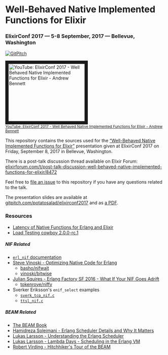 # Well-Behaved Native Implemented Functions for Elixir
### ElixirConf 2017 &mdash; 5-8 September, 2017 &mdash; Bellevue, Washington

[![GitPitch](https://gitpitch.com/assets/badge.svg)](https://gitpitch.com/potatosalad/elixirconf2017/master?grs=github&t=white)

<a href="http://www.youtube.com/watch?feature=player_embedded&v=FYQcn9zcZVA
" target="_blank"><img src="http://img.youtube.com/vi/FYQcn9zcZVA/0.jpg" 
alt="YouTube: ElixirConf 2017 - Well Behaved Native Implemented Functions for Elixir - Andrew Bennett" width="240" height="180" border="10" /><br><small>YouTube: ElixirConf 2017 - Well Behaved Native Implemented Functions for Elixir - Andrew Bennett</small></a>

This repository contains the sources used for the [&ldquo;Well-Behaved Native Implemented Functions for Elixir&rdquo;](https://web.archive.org/web/20170903202036/https://elixirconf.com/speakers#andrew_bennett) presentation given at ElixirConf 2017 on Friday, September 8, 2017 in Bellevue, Washington.

There is a post-talk discussion thread available on Elixir Forum: [elixirforum.com/t/post-talk-discussion-well-behaved-native-implemented-functions-for-elixir/8472](https://elixirforum.com/t/post-talk-discussion-well-behaved-native-implemented-functions-for-elixir/8472)

Feel free to [file an issue](https://github.com/potatosalad/elixirconf2017/issues) to this repository if you have any questions related to the talk.

The presentation slides are available at [gitpitch.com/potatosalad/elixirconf2017](https://gitpitch.com/potatosalad/elixirconf2017) and as [a PDF](https://cdn.rawgit.com/potatosalad/elixirconf2017/master/presentation.pdf).

### Resources

 * [Latency of Native Functions for Erlang and Elixir](https://potatosalad.io/2017/08/05/latency-of-native-functions-for-erlang-and-elixir)
 * [Load Testing cowboy 2.0.0-rc.1](https://potatosalad.io/2017/08/20/load-testing-cowboy-2-0-0-rc-1)

##### NIF Related

 * [`erl_nif` documentation](http://erlang.org/doc/man/erl_nif.html)
 * [Steve Vinoski - Optimizing Native Code for Erlang](https://www.youtube.com/watch?v=57AkoJfojK8)
   * [basho/nifwait](https://github.com/basho/nifwait)
   * [vinoski/bitwise](https://github.com/vinoski/bitwise)
 * [Julian Squires - Erlang Factory SF 2016 - What If Your NIF Goes Adrift](https://www.youtube.com/watch?v=5Qkqs2oNboA)
   * [tokenrove/niffy](https://github.com/tokenrove/niffy)
 * Sverker Eriksson's `enif_select` examples
   * [`sverk_tcp_nif.c`](https://github.com/potatosalad/elixirconf2017/blob/master/apps/select/c_src/sverk_tcp/sverk_tcp_nif.c)
   * [`ttsl_nif.c`](https://github.com/sverker/otp/blob/sverker/enif_select-examples/erts/emulator/nifs/unix/ttsl_nif.c)

##### BEAM Related

 * [The BEAM Book](https://happi.github.io/theBeamBook/)
 * [Hamidreza Soleimani - Erlang Scheduler Details and Why It Matters](https://hamidreza-s.github.io/erlang/scheduling/real-time/preemptive/migration/2016/02/09/erlang-scheduler-details.html)
 * [Lukas Larsson - Understanding the Erlang Scheduler](https://www.youtube.com/watch?v=tBAM_N9qPno)
 * [Lukas Larsson - Lambda Days - Scheduling in the Erlang VM](https://www.youtube.com/watch?v=_i0AscBx3vk)
 * [Robert Virding - Hitchhiker's Tour of the BEAM](https://www.youtube.com/watch?v=_Pwlvy3zz9M)
